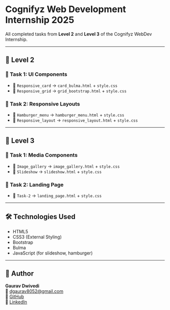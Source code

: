# Cognifyz Web Development Internship 2025

All completed tasks from **Level 2** and **Level 3** of the Cognifyz WebDev Internship.

---

## 📁 Level 2

### 🔸 Task 1: UI Components
- 📂 `Responsive_card` → `card_bulma.html` + `style.css`
- 📂 `Responsive_grid` → `grid_bootstrap.html` + `style.css`

### 🔸 Task 2: Responsive Layouts
- 📂 `Hamburger_menu` → `hamburger_menu.html` + `style.css`
- 📂 `Responsive_layout` → `responsive_layout.html` + `style.css`

---

## 📁 Level 3

### 🔸 Task 1: Media Components
- 📂 `Image_gallery` → `image_gallery.html` + `style.css`
- 📂 `Slideshow` → `slideshow.html` + `style.css`

### 🔸 Task 2: Landing Page
- 📂 `Task-2` → `landing_page.html` + `style.css`

---

## 🛠️ Technologies Used

- HTML5
- CSS3 (External Styling)
- Bootstrap
- Bulma
- JavaScript (for slideshow, hamburger)

---

## 👤 Author

**Gaurav Dwivedi**  
📧 dgaurav8052@gmail.com  
🔗 [GitHub](https://github.com/dgaurav8052)  
🔗 [LinkedIn](https://www.linkedin.com/in/gaurav-dwivedi-9b2001271)
